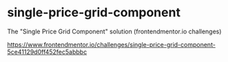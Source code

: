 # single-price-grid-component
The "Single Price Grid Component" solution (frontendmentor.io challenges)

https://www.frontendmentor.io/challenges/single-price-grid-component-5ce41129d0ff452fec5abbbc
